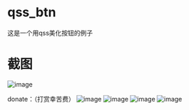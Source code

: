 # qss_btn
这是一个用qss美化按钮的例子

# 截图
![image](https://github.com/lsyefficient/qss_btn/blob/master/app_screen.png) 


donate：（打赏幸苦费）
![image](https://github.com/lsyefficient/collecting-money/blob/master/zfbhb1.jpg)
![image](https://github.com/lsyefficient/collecting-money/blob/master/zfbsq.jpg)
![image](https://github.com/lsyefficient/collecting-money/blob/master/zsm.jpg)
![image](https://github.com/lsyefficient/collecting-money/blob/master/wxsq.jpg)


